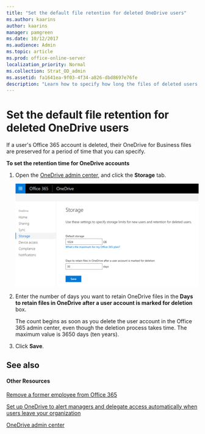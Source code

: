 ```yaml
---
title: "Set the default file retention for deleted OneDrive users"
ms.author: kaarins
author: kaarins
manager: pamgreen
ms.date: 10/12/2017
ms.audience: Admin
ms.topic: article
ms.prod: office-online-server
localization_priority: Normal
ms.collection: Strat_OD_admin
ms.assetid: fa1641ea-9f03-4f34-a826-dbd8697e76fe
description: "Learn how to specify how long the files of deleted users are preserved using the OneDrive admin center. "
---
```


# Set the default file retention for deleted OneDrive users

If a user's Office 365 account is deleted, their OneDrive for Business files are preserved for a period of time that you can specify.
  
 **To set the retention time for OneDrive accounts**
  
1. Open the [OneDrive admin center](https://admin.onedrive.com/?v=StorageSettings), and click the **Storage** tab. 
    
     ![The Storage tab of the OneDrive admin center](media/15942b88-2f71-4c85-87ec-eb14b88f8f93.png)
  
2. Enter the number of days you want to retain OneDrive files in the **Days to retain files in OneDrive after a user account is marked for deletion** box. 
    
    The count begins as soon as you delete the user account in the Office 365 admin center, even though the deletion process takes time. The maximum value is 3650 days (ten years).
    
3. Click **Save**.
    
## See also

#### Other Resources

[Remove a former employee from Office 365](https://support.office.com/article/44d96212-4d90-4027-9aa9-a95eddb367d1)
  
[Set up OneDrive to alert managers and delegate access automatically when users leave your organization](http://go.microsoft.com/fwlink/p/?LinkId=798417&amp;clcid=0x409)
  
[OneDrive admin center](https://support.office.com/article/b5665060-530f-40a3-b34a-9e935169b2e0)

